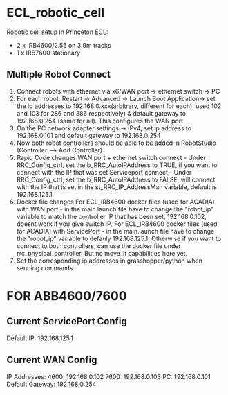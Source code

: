 # ECL_robotic_cell

Robotic cell setup in Princeton ECL:
* 2 x IRB4600/2.55 on 3.9m tracks
* 1 x IRB7600 stationary

## Multiple Robot Connect

1. Connect robots with ethernet via x6/WAN port -> ethernet switch -> PC
2. For each robot: Restart -> Advanced -> Launch Boot Application-> set the ip addresses to 192.168.0.xxx(arbitrary, different for each). 
    used 102 and 103 for 286 and 386 respectively) & default gateway to 192.168.0.254 (same for all). This configures the WAN port
3. On the PC network adapter settings -> IPv4, set ip address to 192.168.0.101 and default gateway to 192.168.0.254
4. Now both robot controllers should be able to be added in RobotStudio (Controller --> Add Controller).
5. Rapid Code changes
    WAN port + ethernet switch connect - Under RRC_Config_ctrl, set the b_RRC_AutoIPAddress to TRUE, if you want to connect with the IP that was set
    Serviceport connect - Under RRC_Config_ctrl, set the b_RRC_AutoIPAddress to FALSE, will connect with the IP that is set in the st_RRC_IP_AddressMan variable, default is 192.168.125.1
5. Docker file changes
    For ECL_IRB4600 docker files (used for ACADIA) with WAN port - in the main.launch file have to change the "robot_ip" variable to match the controller IP that has been set, 192.168.0.102, doesnt work if you give switch IP. 
    For ECL_IRB4600 docker files (used for ACADIA) with ServicePort - in the main.launch file have to change the "robot_ip" variable to defauly 192.168.125.1. 
    Otherwise if you want to connect to both controllers, can use the docker file under rrc_physical_controller. But no move_it capabilities here yet.
6. Set the corresponding ip addresses in grasshopper/python when sending commands

# FOR ABB4600/7600

## Current ServicePort Config
Default IP: 192.168.125.1

## Current WAN Config
IP Addresses:
4600: 192.168.0.102
7600: 192.168.0.103
PC: 192.168.0.101
Default Gateway: 192.168.0.254
